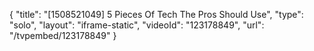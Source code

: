 {
    "title": "[1508521049] 5 Pieces Of Tech The Pros Should Use",
    "type": "solo",
    "layout": "iframe-static",
    "videoId": "123178849",
    "url": "\/tvpembed\/123178849"
}